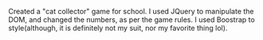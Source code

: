 Created a "cat collector" game for school. I used JQuery to manipulate the DOM, and changed the numbers, as per the game rules. I used Boostrap to style(although, it is definitely not my suit, nor my favorite thing lol). 